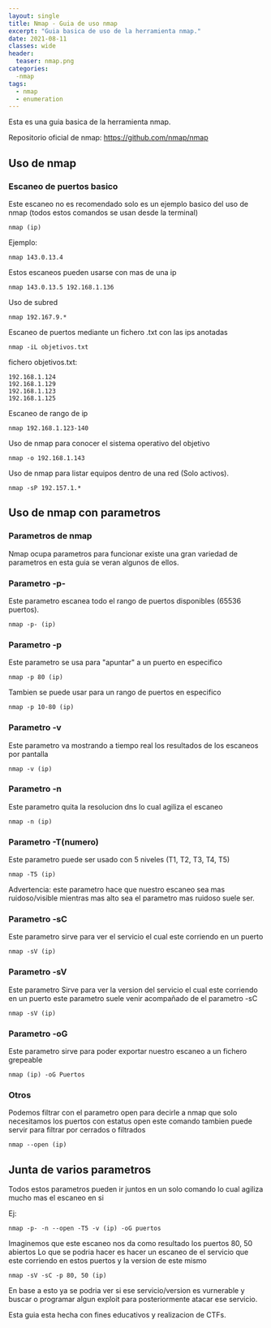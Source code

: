 ```yaml
---
layout: single
title: Nmap - Guia de uso nmap
excerpt: "Guia basica de uso de la herramienta nmap."
date: 2021-08-11
classes: wide
header:
  teaser: nmap.png
categories:
  -nmap
tags:  
  - nmap
  - enumeration
---
```

Esta es una guia basica de la herramienta nmap.

Repositorio oficial de nmap:
https://github.com/nmap/nmap



## Uso de nmap 
### Escaneo de puertos basico

Este escaneo no es recomendado solo es un ejemplo basico del uso de nmap 
(todos estos comandos se usan desde la terminal)
```
nmap (ip)
```
Ejemplo:
```
nmap 143.0.13.4
```
Estos escaneos pueden usarse con mas de una ip
```
nmap 143.0.13.5 192.168.1.136
```
Uso de subred
```
nmap 192.167.9.*
```
Escaneo de puertos mediante un fichero .txt con las ips anotadas
```
nmap -iL objetivos.txt
```
fichero objetivos.txt:
```
192.168.1.124
192.168.1.129
192.168.1.123
192.168.1.125
```
Escaneo de rango de ip 
```
nmap 192.168.1.123-140
```
Uso de nmap para conocer el sistema operativo del objetivo
```
nmap -o 192.168.1.143
```
Uso de nmap para listar equipos dentro de una red (Solo activos).
```
nmap -sP 192.157.1.*
```
## Uso de nmap con parametros
### Parametros de nmap 
Nmap ocupa parametros para funcionar existe una gran variedad de parametros en esta guia se veran algunos de ellos.
### Parametro -p-
Este parametro escanea todo el rango de puertos disponibles (65536 puertos).
```
nmap -p- (ip)
```
### Parametro -p
Este parametro se usa para "apuntar" a un puerto en especifico 
```
nmap -p 80 (ip)
```
Tambien se puede usar para un rango de puertos en especifico
```
nmap -p 10-80 (ip)
```
### Parametro -v
Este parametro va mostrando a tiempo real los resultados de los escaneos por pantalla
```
nmap -v (ip)
```
### Parametro -n 
Este parametro quita la resolucion dns lo cual agiliza el escaneo
```
nmap -n (ip)
```
### Parametro -T(numero)
Este parametro puede ser usado con 5 niveles (T1, T2, T3, T4, T5) 
```
nmap -T5 (ip)
```
Advertencia: este parametro hace que nuestro escaneo sea mas ruidoso/visible mientras mas alto sea el parametro mas ruidoso suele ser.
### Parametro -sC
Este parametro sirve para ver el servicio el cual este corriendo en un puerto 
``` 
nmap -sV (ip) 
```
### Parametro -sV 
Este parametro Sirve para ver la version del servicio el cual este corriendo en un puerto este parametro suele venir acompañado de el parametro -sC
```
nmap -sV (ip)
```
### Parametro -oG 
Este parametro sirve para poder exportar nuestro escaneo a un fichero grepeable
```
nmap (ip) -oG Puertos
```
### Otros
Podemos filtrar con el parametro open para decirle a nmap que solo necesitamos los puertos con estatus open 
este comando tambien puede servir para filtrar por cerrados o filtrados 
```
nmap --open (ip)
```
## Junta de varios parametros
Todos estos parametros pueden ir juntos en un solo comando lo cual agiliza mucho mas el escaneo en si

Ej:
```
nmap -p- -n --open -T5 -v (ip) -oG puertos
```
Imaginemos que este escaneo nos da como resultado los puertos 80, 50 abiertos
Lo que se podria hacer es hacer un escaneo de el servicio que este corriendo en estos puertos y la version de este mismo
``` 
nmap -sV -sC -p 80, 50 (ip)
```
En base a esto ya se podria ver si ese servicio/version es vurnerable y buscar o programar algun exploit para posteriormente atacar ese servicio.

Esta guia esta hecha con fines educativos y realizacion de CTFs.
